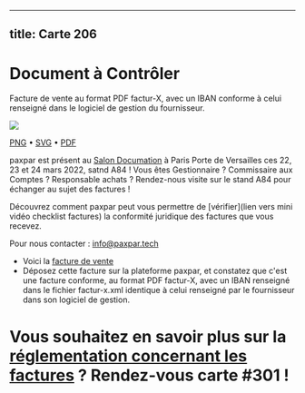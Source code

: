 
---
title: Carte 206
---

# Document à Contrôler

Facture de vente au format PDF factur-X, avec un IBAN conforme à celui renseigné dans le logiciel de gestion du fournisseur.


![](https://media.paxpar.tech/ludi/card_206_recto.png)

[PNG](https://media.paxpar.tech/ludi/card_206_recto.png) • [SVG](https://media.paxpar.tech/ludi/card_206_recto.svg) • [PDF](https://media.paxpar.tech/ludi/card_206_recto.pdf)

paxpar est présent au [Salon Documation](https://www.documation.fr/info_societe/527/paxpartech.html) à Paris Porte de Versailles ces 22, 23 et 24 mars 2022, satnd A84 ! Vous êtes Gestionnaire ? Commissaire aux Comptes ? Responsable achats ? Rendez-nous visite sur le stand A84 pour échanger au sujet des factures !

Découvrez comment paxpar peut vous permettre de [vérifier](lien vers mini vidéo checklist factures) la conformité juridique des factures que vous recevez.

Pour nous contacter : info@paxpar.tech

- Voici la [facture de vente](/pdf/lorem_inv7_186.pdf) 
- Déposez cette facture sur la plateforme paxpar, et constatez que c'est une facture conforme, au format PDF factur-X, avec un IBAN renseigné dans le fichier factur-x.xml identique à celui renseigné par le fournisseur dans son logiciel de gestion.
# Vous souhaitez en savoir plus sur la [réglementation concernant les factures](https://youtu.be/CNEOzvo2IeA) ? Rendez-vous carte #301 !  


